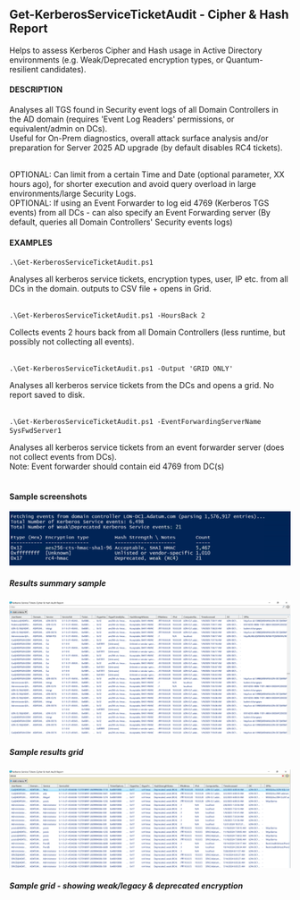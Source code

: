 ## Get-KerberosServiceTicketAudit - Cipher & Hash Report ##
Helps to assess Kerberos Cipher and Hash usage in Active Directory environments (e.g. Weak/Deprecated encryption types, or Quantum-resilient candidates).<br>

#### DESCRIPTION ####
Analyses all TGS found in Security event logs of all Domain Controllers in the AD domain (requires 'Event Log Readers' permissions, or equivalent/admin on DCs).<br>
Useful for On-Prem diagnostics, overall attack surface analysis and/or preparation for Server 2025 AD upgrade (by default disables RC4 tickets).<br><br>

OPTIONAL: Can limit from a certain Time and Date (optional parameter, XX hours ago), for shorter execution and avoid query overload in large environments/large Security Logs.<br>
OPTIONAL: If using an Event Forwarder to log eid 4769 (Kerberos TGS events) from all DCs - can also specify an Event Forwarding server (By default, queries all Domain Controllers' Security events logs)<br>

 #### EXAMPLES ####
```
.\Get-KerberosServiceTicketAudit.ps1
```
Analyses all kerberos service tickets, encryption types, user, IP etc. from all DCs in the domain. outputs to CSV file + opens in Grid.<br><br>

```
.\Get-KerberosServiceTicketAudit.ps1 -HoursBack 2
```
Collects events 2 hours back from all Domain Controllers (less runtime, but possibly not collecting all events).<br><br>

```
.\Get-KerberosServiceTicketAudit.ps1 -Output 'GRID ONLY'
```
Analyses all kerberos service tickets from the DCs and opens a grid. No report saved to disk.<br><br>

```
.\Get-KerberosServiceTicketAudit.ps1 -EventForwardingServerName SysFwdServer1
```
Analyses all kerberos service tickets from an event forwarder server (does not collect events from DCs).<br>
Note: Event forwarder should contain eid 4769 from DC(s)<br><br>

#### Sample screenshots ####
![Sample results](Get-KerberosServiceAudit1.png) <br>
##### Results summary sample #####
![Sample results](Get-KerberosServiceAudit2.png) <br>
##### Sample results grid #####
![Sample results](Get-KerberosServiceAudit3.png) <br>
##### Sample grid - showing weak/legacy & deprecated encryption #####
